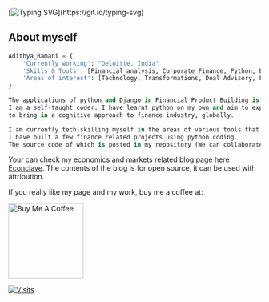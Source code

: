 [![Typing SVG](https://readme-typing-svg.herokuapp.com/?lines=Bonjour!!!+This+is+Adithya+Ramani;Welcome+to+my+page...)](https://git.io/typing-svg)
 

## About myself
```python
Adithya_Ramani = {
	'Currently working': "Deloitte, India"
	'Skills & Tools': [Financial analysis, Corporate Finance, Python, Excel],
	'Areas of interest': [Technology, Transformations, Deal Advisory, Finance]
}

The applications of python and Django in Financial Product Building is something that has always intrigued me.
I am a self-taught coder. I have learnt python on my own and aim to expand its applications into Fin-Tech, 
to bring in a cognitive approach to finance industry, globally. 

I am currently tech-skilling myself in the areas of various tools that aid transformation. 
I have built a few finance related projects using python coding. 
The source code of which is posted in my repository (We can collaborate to enhance the same).

```

Your can check my economics and markets related blog page here [Econclave](https://econclave.digitalpress.blog/).
The contents of the blog is for open source, it can be used with attribution.

If you really like my page and my work, buy me a coffee at:

 <a href="https://ko-fi.com/adithyaramani#paypalModal" target="_blank"><img src="https://cdn.buymeacoffee.com/buttons/v2/default-red.png" alt="Buy Me A Coffee" width="150" ></a>

[![Visits](https://komarev.com/ghpvc/?username=Adithya-Ramani&logo=GitHub&label=github%20visits&color=336699&logoColor=white&style=flat-square)](https://github.com/Adithya-Ramani)
